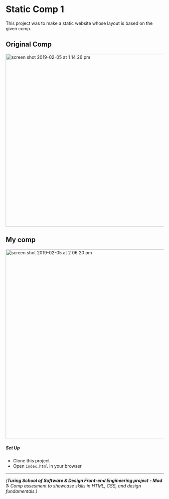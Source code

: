 # Static Comp 1

This project was to make a static website whose layout is based on the given comp. 

## Original Comp

<img width="549" alt="screen shot 2019-02-05 at 1 14 26 pm" src="https://user-images.githubusercontent.com/36940278/52304447-02a4fb80-2950-11e9-8ae5-88fcaa2fbf95.png">

## My comp

<img width="603" alt="screen shot 2019-02-05 at 2 06 20 pm" src="https://user-images.githubusercontent.com/36940278/52304386-e2753c80-294f-11e9-9831-ba1157342677.png">

##### Set Up

* Clone this project
* Open `index.html` in your browser
---

_(**Turing School of Software & Design Front-end Engineering project - Mod 1:** Comp assesment to showcase skills in HTML, CSS, and design fundamentals.)_
